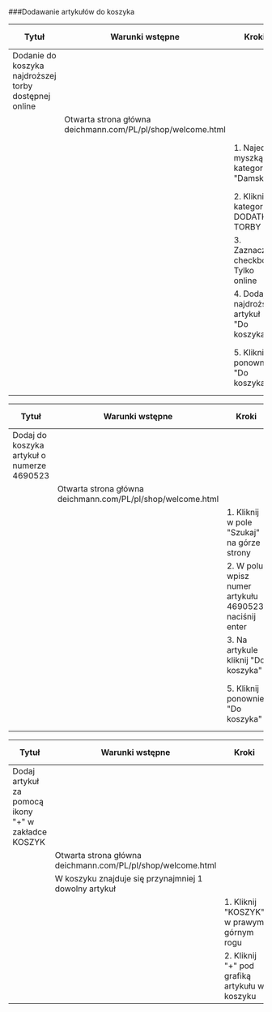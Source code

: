 ###Dodawanie artykułów do koszyka
                
Tytuł  | Warunki wstępne | Kroki | Oczekiwany rezultat
------------- | ------------- | --- | ---
Dodanie do koszyka najdroższej torby dostępnej online | | |
|| Otwarta strona główna deichmann.com/PL/pl/shop/welcome.html | |
| | | 1. Najedź myszką na kategorie "Damskie" | Widoczna rozwijana lista damskich artykułów
| | | 2. Kliknij kategorię DODATKI: TORBY | Otwarta strona z torebkami
| | | 3. Zaznacz checkbox Tylko online | Wyświetlone trzy artykuły dostępne online
| | | 4. Dodaj najdroższy artykuł "Do koszyka" | Otwarte okno produkty
| | | 5. Kliknij ponownie "Do koszyka" | "Artykuł został dodany do Twojego koszyka"
    
 Tytuł  | Warunki wstępne | Kroki | Oczekiwany rezultat
------------- | ------------- | --- | ---
Dodaj do koszyka artykuł o numerze 4690523  | | |
|| Otwarta strona główna deichmann.com/PL/pl/shop/welcome.html | |
| | | 1. Kliknij w pole "Szukaj" na górze strony| Kursor pojawia się w klikniętym polu
| | | 2. W polu wpisz numer artykułu 4690523, naciśnij enter | Otwarta strona z wyszukanym artykułem
| | | 3. Na artykule kliknij "Do koszyka"  | Otwarte okno produktu
| | | 5. Kliknij ponownie "Do koszyka" | "Artykuł został dodany do Twojego koszyka"

 Tytuł  |Warunki wstępne | Kroki | Oczekiwany rezultat
------------- | ------------- | --- | ---
Dodaj artykuł za pomocą ikony "+" w zakładce KOSZYK | | |
| | Otwarta strona główna deichmann.com/PL/pl/shop/welcome.html | |
| | W koszyku znajduje się przynajmniej 1 dowolny artykuł | |
| | | 1. Kliknij "KOSZYK" w prawym górnym rogu | Otwarta strona widoku koszyka
| | | 2. Kliknij "+" pod grafiką artykułu w koszyku  | Ten sam artykuł dodany do koszyka